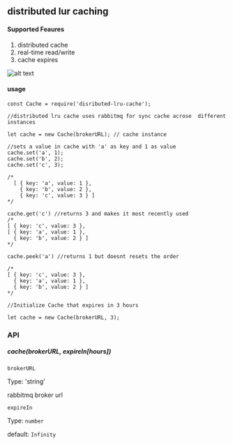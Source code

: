 ## distributed lur caching

#### Supported Feaures

1. distributed cache
2. real-time read/write
4. cache expires

![alt
text](https://lh3.googleusercontent.com/86PIBMg1vBtW5o06hXV3YD4i65Z54x0YxdVJO7cCf0IqJw8sTo60SKv6Jr-Epv7gOqAxkTFCBw8CUPVteiQA-6it7ueCGssgNzNadzEhxGv_2btlV-28omnXEVuAMRBfv4MMgzjpkLvRiHndxYtbENfBqEXDsgHscUJv973CC4gouQBwudjwFl18DkPHBu5nRvxg4Ky3TiQisn1Qz71B-38TDyCLyGj3Bu1CFZnMvvqiZGgjMu-P8nZP0rHlqp0trhiHrefTuUvlzy2sVdgMDDCsJzKzJzzhjq-R9J7kR2mj7MD9uvXwKKJ0pTwtK-cU12u_Q-fomEJU68gTbXVEx-VMbhBxZkSEFmqfR2sJfduhYoAhKuJv26DvIbZbGWUqbDzOU03BTjldkHuuXe29MAk2r6wLo_nMXfBUCvn5FVggmjjDNxl4y76aW6XCnYwp5vIZAcLBbgNYVELYU9YK6JoPlZf0oWAbW7mKQLWLDrdM3c8roNXI8FTXfxYwMXB5dlK1yS5Ra4r5yo2Mok0_QqN31YWYbb6lgIIMnaKSQdPwJPru1vS6b7veGAwU5kmO33GLsLIPOJDTCsUu90FqiCiG9kPxCG1fu4SlDSV_ghwC8r020LRZr3Ydo51EFDqXW18JtcxGLEWdj_ODsF9xzRSkpahlcBIFntPTuvHYTltZvrzWwBKJTg=w957-h801-no)
#### usage

```
const Cache = require('disributed-lru-cache');

//distributed lru cache uses rabbitmq for sync cache acrose  different instances

let cache = new Cache(brokerURL); // cache instance

//sets a value in cache with 'a' as key and 1 as value
cache.set('a', 1);
cache.set('b', 2);
cache.set('c', 3);

/*
  [ { key: 'a', value: 1 },
    { key: 'b', value: 2 },
    { key: 'c', value: 3 } ]
*/

cache.get('c') //returns 3 and makes it most recently used
/*
[ { key: 'c', value: 3 },
[ { key: 'a', value: 1 },
  { key: 'b', value: 2 } ]
*/

cache.peek('a') //returns 1 but doesnt resets the order

/*
[ { key: 'c', value: 3 },
  { key: 'a', value: 1 },
  { key: 'b', value: 2 } ]
*/

//Initialize Cache that expires in 3 hours

let cache = new Cache(brokerURL, 3);
```
### API
##### cache(brokerURL, expireIn[hours])

`brokerURL`

Type: 'string'

rabbitmq broker url

`expireIn`

Type: `number`

default: `Infinity`

